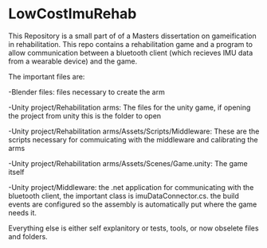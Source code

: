# LowCostImuRehab
This Repository is a small part of of a Masters dissertation on gameification in rehabilitation. This repo contains a rehabilitation game and a program to allow communication between a bluetooth client (which recieves IMU data from a wearable device) and the game.

The important files are:

-Blender files: files necessary to create the arm

-Unity project/Rehabilitation arms: The files for the unity game, if opening the project from unity this is the folder to open

-Unity project/Rehabilitation arms/Assets/Scripts/Middleware: These are the scripts necessary for commuicating with the middleware and calibrating the arms

-Unity project/Rehabilitation arms/Assets/Scenes/Game.unity: The game itself

-Unity project/Middleware: the .net application for communicating with the bluetooth client, the important class is imuDataConnector.cs. the build events are configured so the assembly is automatically put where the game needs it.

Everything else is either self explanitory or tests, tools, or now obselete files and folders.
